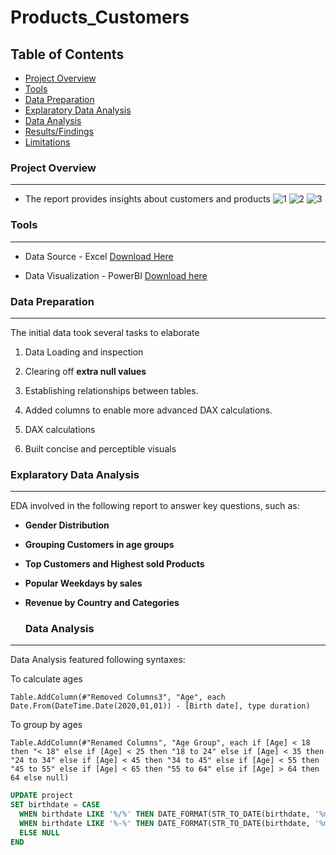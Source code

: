 # Products_Customers

## Table of Contents

- [Project Overview](#project-overview)
- [Tools](#tools)
- [Data Preparation](#data-preparation)
- [Explaratory Data Analysis](#explaratory-data-analysis)
- [Data Analysis](#data-analysis)
- [Results/Findings](#resultsfindings)
- [Limitations](#limitations)


### Project Overview 
---

- The report provides insights about customers and products
![1](https://github.com/user-attachments/assets/9b7fc08a-dadb-4ffc-b019-41129f88c363)
![2](https://github.com/user-attachments/assets/2f008166-82f7-438e-9266-2ea7432372d7)
![3](https://github.com/user-attachments/assets/4c2285f1-7d88-408d-84e2-a04f48859662)


### Tools
---

- Data Source - Excel [Download Here](https://www.microsoft.com/en-us/microsoft-365/p/excel-home-and-student/CFQ7TTC0HLKR?activetab=pivot:overviewtab)

- Data Visualization - PowerBI [Download here](https://dev.mysql.com/downloads/workbench/)
  

### Data Preparation
---

The initial data took several tasks to elaborate

1) Data Loading and inspection

2) Clearing off **extra null values**

3) Establishing relationships between tables.
  
4) Added columns to enable more advanced DAX calculations.

5) DAX calculations

6) Built concise and perceptible visuals


### Explaratory Data Analysis 
---

EDA involved in the following report to answer key questions, such as:

- **Gender Distribution**

- **Grouping Customers in age groups**

- **Top Customers and Highest sold Products** 

- **Popular Weekdays by sales**

- **Revenue by Country and Categories**


  ### Data Analysis
---

Data Analysis featured following syntaxes:

To calculate ages
```dax
Table.AddColumn(#"Removed Columns3", "Age", each Date.From(DateTime.Date(2020,01,01)) - [Birth date], type duration)
```
To group by ages
```dax
Table.AddColumn(#"Renamed Columns", "Age Group", each if [Age] < 18 then "< 18" else if [Age] < 25 then "18 to 24" else if [Age] < 35 then "24 to 34" else if [Age] < 45 then "34 to 45" else if [Age] < 55 then "45 to 55" else if [Age] < 65 then "55 to 64" else if [Age] > 64 then 64 else null)
```

```sql
UPDATE project
SET birthdate = CASE
  WHEN birthdate LIKE '%/%' THEN DATE_FORMAT(STR_TO_DATE(birthdate, '%m/%d/%Y'), '%Y-%m-%d')
  WHEN birthdate LIKE '%-%' THEN DATE_FORMAT(STR_TO_DATE(birthdate, '%m-%d-%y'), '%Y-%m-%d')
  ELSE NULL
END
```

